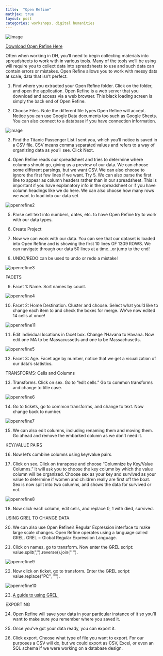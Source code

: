 ```yaml
---
title:  "Open Refine"
mathjax: true
layout: post
categories: workshops, digital humanities
---
```


![Image](https://labinoteca.files.wordpress.com/2017/01/openrefine-bdu-logo.png)

[Download Open Refine Here](https://openrefine.org/download.html)

Often when working in DH, you’ll need to begin collecting materials into spreadsheets to work with in various tools. Many of the tools we’ll be using will require you to collect data into spreadsheets to use and such data can contain errors or mistakes. Open Refine allows you to work with messy data at scale, data that isn’t perfect.

1.	Find where you extracted your Open Refine folder. Click on the folder, and open the application. Open Refine is a web server that you download and access via a web browser. This black loading screen is simply the back end of Open Refine.

2.	Choose Files. Note the different file types Open Refine will accept. Notice you can use Google Data documents too such as Google Sheets. You can also connect to a database if you have connection information.

![image](https://user-images.githubusercontent.com/22083340/156191965-bf1bb32e-36de-44ff-82a9-0e7425d78bf8.png)

3.	Find the Titanic Passenger List I sent you, which you’ll notice is saved in a CSV file. CSV means comma separated values and refers to a way of organizing data as you’ll see. Click Next.

4.	Open Refine reads our spreadsheet and tries to determine where columns should go, giving us a preview of our data. We can choose some different parsings, but we want CSV. We can also choose to ignore the first few lines if we want. Try 5. We can also parse the first line to appear as column headers rather than in our spreadsheet. This is important if you have explanatory info in the spreadsheet or if you have column headings like we do here. We can also choose how many rows we want to load into our data set.

![openrefine2](https://user-images.githubusercontent.com/22083340/156192426-de1b02ab-3a24-48e8-bfa0-6d5d638a1819.png)

5.	Parse cell text into numbers, dates, etc. to have Open Refine try to work with our data types.

6.	Create Project

7.	Now we can work with our data. You can see that our dataset is loaded into Open Refine and is showing the first 10 lines OF 1309 ROWS. We can navigate through our data 50 lines at a time…or jump to the end!

8.	UNDO/REDO can be used to undo or redo a mistake!

![openrefine3](https://user-images.githubusercontent.com/22083340/156192668-593c966e-86df-4d91-9d08-70be14af3a5b.png)

FACETS 

9.	Facet 1: Name. Sort names by count.

![openrefine4](https://user-images.githubusercontent.com/22083340/156192885-fe5d82e3-7aa1-4930-b703-9a754e91fc25.png)

10.	Facet 2: Home Destination. Cluster and choose. Select what you’d like to change each item to and check the boxes for merge. We’ve now edited 14 cells at once!

![openrefine11](https://user-images.githubusercontent.com/22083340/156194521-e42030a3-9c15-4e0d-8f41-7e992add2e13.png)

11.	Edit individual locations in facet box. Change ?Havana to Havana. Now edit one MA to be Massacussetts and one to be Massachusetts.

![openrefine5](https://user-images.githubusercontent.com/22083340/156193082-0def63dc-51b2-40d9-baf9-05c3518b9453.png)

12.	Facet 3: Age. Facet age by number, notice that we get a visualization of our data’s statistics.

TRANSFORMS: Cells and Columns

13.	Transforms. Click on sex. Go to “edit cells.” Go to common transforms and change to title case.

![openrefine6](https://user-images.githubusercontent.com/22083340/156193263-2a8cd45c-d91d-4a23-b585-2c72c932d321.png)

14.	Go to tickets, go to common transforms, and change to text. Now change back to number.

![openrefine7](https://user-images.githubusercontent.com/22083340/156193476-09a10303-4a7d-4aa6-8f87-cc20ac7d2284.png)

15.	We can also edit columns, including renaming them and moving them. Go ahead and remove the embarked column as we don’t need it. 

KEY/VALUE PAIRS

16.	Now let’s combine columns using key/value pairs.

17.	Click on sex. Click on transpose and choose “Columnize by Key/Value Columns.” It will ask you to choose the key column by which the value column will be organized. Choose sex as your key and survived as your value to determine if women and children really are first off the boat. Sex is now spilt into two columns, and shows the data for survived or not.

![openrefine8](https://user-images.githubusercontent.com/22083340/156193643-fa669aec-8898-4cca-831c-d2fb42b25d80.png)

18.	Now click each column, edit cells, and replace 0, 1 with died, survived.

USING GREL TO CHANGE DATA

20.	We can also use Open Refine’s Regular Expression interface to make large scale changes. Open Refine operates using a language called GREL. GREL = Global Regular Expression Language.

21.	Click on names, go to transform. Now enter the GREL script: value.split(",").reverse().join(" "). 

![openrefine9](https://user-images.githubusercontent.com/22083340/156193892-4b8affb1-6bd4-4c21-b45c-1a7570021d96.png)

22.	Now click on ticket, go to transform. Enter the GREL script: value.replace("PC", "").

![openrefine10](https://user-images.githubusercontent.com/22083340/156194071-f4779b88-0ff4-4438-9cdd-c82f87209034.png)

23.	[A guide to using GREL.](https://docs.openrefine.org/manual/grelfunctions)

EXPORTING

24.	Open Refine will save your data in your particular instance of it so you’ll want to make sure you remember where you saved it.

25.	Once you’ve got your data ready, you can export it. 

26.	Click export. Choose what type of file you want to export. For our purposes a CSV will do, but we could export as CSV, Excel, or even an SQL schema if we were working on a database design.
